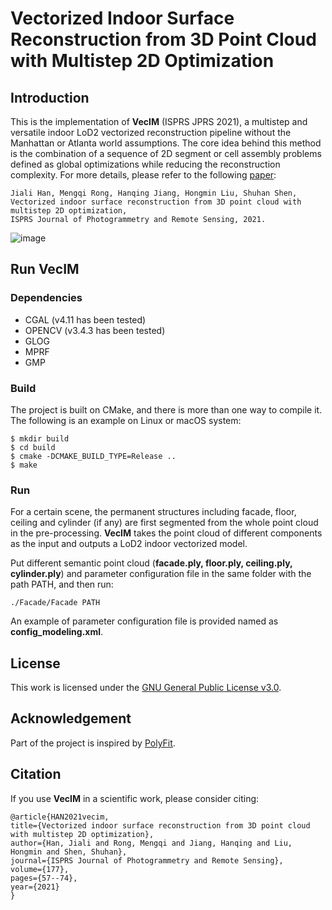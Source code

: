 # Vectorized Indoor Surface Reconstruction from 3D Point Cloud with Multistep 2D Optimization

## Introduction

This is the implementation of **VecIM** (ISPRS JPRS 2021), a multistep and versatile indoor LoD2 vectorized reconstruction pipeline without the Manhattan or Atlanta world assumptions. The core idea behind this method is the combination of a sequence of 2D segment or 
cell assembly problems defined as global optimizations while reducing the reconstruction complexity. For more details, please refer to the following [paper](https://www.sciencedirect.com/science/article/abs/pii/S0924271621001222):

    Jiali Han, Mengqi Rong, Hanqing Jiang, Hongmin Liu, Shuhan Shen,
    Vectorized indoor surface reconstruction from 3D point cloud with multistep 2D optimization,
    ISPRS Journal of Photogrammetry and Remote Sensing, 2021.

![image](https://github.com/ShuhanShen/VecIM/blob/main/images/pipeline.PNG)

## Run VecIM
### Dependencies
- CGAL (v4.11 has been tested)
- OPENCV (v3.4.3 has been tested)
- GLOG
- MPRF
- GMP

### Build
The project is built on CMake, and there is more than one way to compile it. The following is an example on Linux or macOS system:

    $ mkdir build
    $ cd build
    $ cmake -DCMAKE_BUILD_TYPE=Release ..
    $ make

### Run
For a certain scene, the permanent structures including facade, floor, ceiling and cylinder (if any) are first segmented from the whole point cloud in the pre-processing. **VecIM** takes the point cloud of different components as the input and outputs a LoD2 indoor vectorized model.

Put different semantic point cloud (**facade.ply, floor.ply, ceiling.ply, cylinder.ply**) and parameter configuration file in the same folder with the path PATH, and then run:

    ./Facade/Facade PATH

An example of parameter configuration file is provided named as **config_modeling.xml**.

## License
This work is licensed under the [GNU General Public License v3.0](https://github.com/ShuhanShen/VecIM/blob/main/LICENSE).

## Acknowledgement
Part of the project is inspired by [PolyFit](https://github.com/LiangliangNan/PolyFit).

## Citation
If you use **VecIM** in a scientific work, please consider citing:

    @article{HAN2021vecim,
    title={Vectorized indoor surface reconstruction from 3D point cloud with multistep 2D optimization},
    author={Han, Jiali and Rong, Mengqi and Jiang, Hanqing and Liu, Hongmin and Shen, Shuhan},
    journal={ISPRS Journal of Photogrammetry and Remote Sensing},
    volume={177},
    pages={57--74},
    year={2021}
    }
